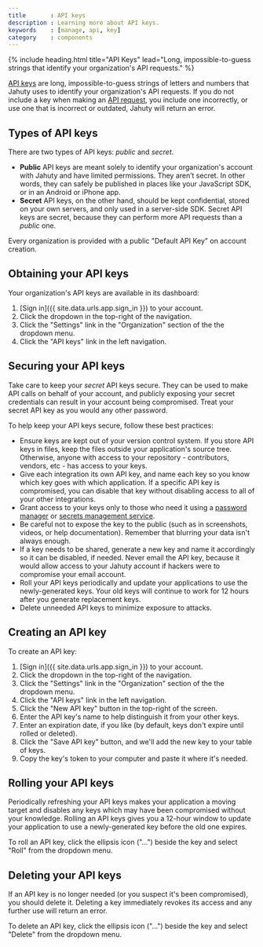 ```yaml
---
title       : API keys
description : Learning more about API keys.
keywords    : [manage, api, key]
category    : components
---
```

{% include heading.html title="API Keys" lead="Long, impossible-to-guess strings that identify your organization's API requests." %}

[API keys](https://en.wikipedia.org/wiki/Application_programming_interface_key) are long, impossible-to-guess strings of letters and numbers that Jahuty uses to identify your organization's API requests. If you do not include a key when making an [API request](/api#authentication), you include one incorrectly, or use one that is incorrect or outdated, Jahuty will return an error.

## Types of API keys

There are two types of API keys: _public_ and _secret_.

* **Public** API keys are meant solely to identify your organization's account with Jahuty and have limited permissions. They aren’t secret. In other words, they can safely be published in places like your JavaScript SDK, or in an Android or iPhone app.
* **Secret** API keys, on the other hand, should be kept confidential, stored on your own servers, and only used in a server-side SDK. Secret API keys are secret, because they can perform more API requests than a _public_ one.

Every organization is provided with a public "Default API Key" on account creation.

## Obtaining your API keys

Your organization's API keys are available in its dashboard:

1. [Sign in]({{ site.data.urls.app.sign_in }}) to your account.
1. Click the dropdown in the top-right of the navigation.
1. Click the "Settings" link in the "Organization" section of the the dropdown menu.
1. Click the "API keys" link in the left navigation.

## Securing your API keys

Take care to keep your _secret_ API keys secure. They can be used to make API calls on behalf of your account, and publicly exposing your secret credentials can result in your account being compromised. Treat your secret API key as you would any other password.

To help keep your API keys secure, follow these best practices:

* Ensure keys are kept out of your version control system. If you store API keys in files, keep the files outside your application's source tree. Otherwise, anyone with access to your repository - contributors, vendors, etc -  has access to your keys.
* Give each integration its own API key, and name each key so you know which key goes with which application. If a specific API key is compromised, you can disable that key without disabling access to all of your other integrations.
* Grant access to your keys only to those who need it using a [password manager](https://en.wikipedia.org/wiki/List_of_password_managers) or [secrets management service](https://en.wikipedia.org/wiki/Key_management#Non-KMIP-compliant_key_management).
* Be careful not to expose the key to the public (such as in screenshots, videos, or help documentation). Remember that blurring your data isn't always enough.
* If a key needs to be shared, generate a new key and name it accordingly so it can be disabled, if needed. Never email the API key, because it would allow access to your Jahuty account if hackers were to compromise your email account.
* Roll your API keys periodically and update your applications to use the newly-generated keys. Your old keys will continue to work for 12 hours after you generate replacement keys.
* Delete unneeded API keys to minimize exposure to attacks.

## Creating an API key

To create an API key:

1. [Sign in]({{ site.data.urls.app.sign_in }}) to your account.
1. Click the dropdown in the top-right of the navigation.
1. Click the "Settings" link in the "Organization" section of the the dropdown menu.
1. Click the "API keys" link in the left navigation.
1. Click the "New API key" button in the top-right of the screen.
1. Enter the API key's name to help distinguish it from your other keys.
1. Enter an expiration date, if you like (by default, keys don't expire until rolled or deleted).
1. Click the "Save API key" button, and we'll add the new key to your table of keys.
1. Copy the key's token to your computer and paste it where it's needed.

## Rolling your API keys

Periodically refreshing your API keys makes your application a moving target and disables any keys which may have been compromised without your knowledge. Rolling an API keys gives you a 12-hour window to update your application to use a newly-generated key before the old one expires.

To roll an API key, click the ellipsis icon ("...") beside the key and select "Roll" from the dropdown menu.

## Deleting your API keys

If an API key is no longer needed (or you suspect it's been compromised), you should delete it. Deleting a key immediately revokes its access and any further use will return an error.

To delete an API key, click the ellipsis icon ("...") beside the key and select "Delete" from the dropdown menu.
